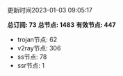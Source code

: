 更新时间2023-01-03 09:05:17

**总订阅: 73**
**总节点: 1483**
**有效节点: 447**
- trojan节点: 62
- v2ray节点: 306
- ss节点: 78
- ssr节点: 1
